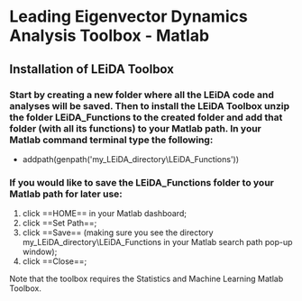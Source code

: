 # Leading Eigenvector Dynamics Analysis Toolbox - Matlab

## Installation of LEiDA Toolbox

### Start by creating a new folder where all the LEiDA code and analyses will be saved. Then to install the LEiDA Toolbox unzip the folder LEiDA_Functions to the created folder and add that folder (with all its functions) to your Matlab path. In your Matlab command terminal type the following:

- addpath(genpath('my_LEiDA_directory\LEiDA_Functions'))

### If you would like to save the LEiDA_Functions folder to your Matlab path for later use:

1. click ==HOME== in your Matlab dashboard;
2. click ==Set Path==;
3. click ==Save== (making sure you see the directory my_LEiDA_directory\LEiDA_Functions in your Matlab search path pop-up window);
4. click ==Close==;


Note that the toolbox requires the Statistics and Machine Learning Matlab Toolbox.